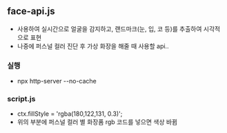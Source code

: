 ## face-api.js
- 사용하여 실시간으로 얼굴을 감지하고, 랜드마크(눈, 입, 코 등)를 추출하여 시각적으로 표현
- 나중에 퍼스널 컬러 진단 후 가상 화장을 해줄 때 사용할 api..

### 실행
- npx http-server --no-cache 

### script.js
- ctx.fillStyle = 'rgba(180,122,131, 0.3)'; 
- 위의 부분에 퍼스널 컬러 별 화장품 rgb 코드를 넣으면 색상 바뀜